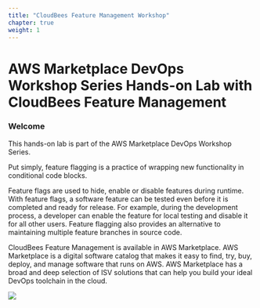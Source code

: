 ```yaml
---
title: "CloudBees Feature Management Workshop"
chapter: true
weight: 1
---
```


# AWS Marketplace DevOps Workshop Series Hands-on Lab with CloudBees Feature Management


### Welcome

This hands-on lab is part of the AWS Marketplace DevOps Workshop Series.

Put simply, feature flagging is a practice of wrapping new functionality in conditional code blocks.

Feature flags are used to hide, enable or disable features during runtime. With feature flags, a software feature can be tested even before it is completed and ready for release. For example, during the development process, a developer can enable the feature for local testing and disable it for all other users. Feature flagging also provides an alternative to maintaining multiple feature branches in source code.

CloudBees Feature Management is available in AWS Marketplace. AWS Marketplace is a digital software catalog that makes it easy to find, try, buy, deploy, and manage software that runs on AWS. AWS Marketplace has a broad and deep selection of ISV solutions that can help you build your ideal DevOps toolchain in the cloud.

<a href="https://aws.amazon.com/marketplace/pp/B089W5Y4TK?trk=el_a134p000003yrYeAAI&trkCampaign=AWSMP_pdp_dev_x_dg&sc_channel=el&sc_campaign=el_awsmp_mult&sc_outcome=Marketplace" target="_blank"><img src="/images/setup/cloudbees-available-in-awsmp-badge.png"></a>